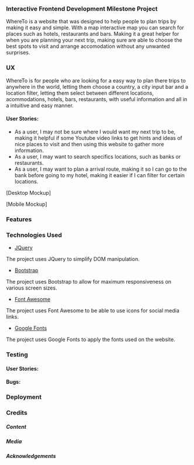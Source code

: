 ### Interactive Frontend Development Milestone Project  

WhereTo is a website that was designed to help people to plan trips by making it easy and simple. With a map interactive map you can search for places such as hotels, restaurants and bars. Making it a great helper for when you are planning your next trip, making sure are able to choose the best spots to visit and arrange accomodation without any unwanted surprises.


### UX

WhereTo is for people who are looking for a easy way to plan there trips to anywhere in the world, letting them choose a country, a city input bar and a location filter, letting them select between different locations, acommodations, hotels, bars, restaurants, with useful information and all in a intuitive and easy manner.

#### User Stories:

* As a user, I may not be sure where I would want my next trip to be, making it helpful if some Youtube video links to get hints and ideas of nice places to visit and then using this website to gather more information. 
* As a user, I may want to search specifics locations, such as banks or restaurants.
* As a user, I may want to plan a arrival route, making it so I can go to the bank before going to my hotel, making it easier if I can filter for certain locations.

  
[Desktop Mockup]

[Mobile Mockup]


### Features




### Technologies Used

* [JQuery](https://jquery.com "JQuery Homepage")

The project uses JQuery to simplify DOM manipulation.    


* [Bootstrap](https://getbootstrap.com/ "Bootstrap Homepage")  

The project uses Bootstrap to allow for maximum responsiveness on various screen sizes.   


* [Font Awesome](https://fontawesome.com "Font Awesome Homepage")  

The project uses Font Awesome to be able to use icons for social media links.


* [Google Fonts ](https://fonts.google.com "Google Fonts Homepage")

The project uses Google Fonts to apply the fonts used on the website.                      



### Testing



#### User Stories:




#### Bugs:


### Deployment



### Credits

##### Content

##### Media

##### Acknowledgements


